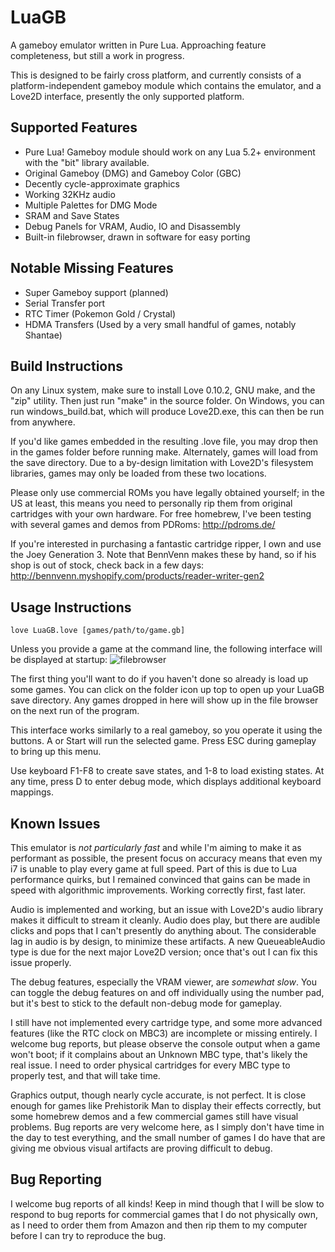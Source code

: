 # LuaGB
A gameboy emulator written in Pure Lua. Approaching feature completeness, but still a work in progress.

This is designed to be fairly cross platform, and currently consists of a platform-independent gameboy module which contains the emulator, and a Love2D interface, presently the only supported platform.

## Supported Features

* Pure Lua! Gameboy module should work on any Lua 5.2+ environment with the "bit" library available.
* Original Gameboy (DMG) and Gameboy Color (GBC)
* Decently cycle-approximate graphics
* Working 32KHz audio
* Multiple Palettes for DMG Mode
* SRAM and Save States
* Debug Panels for VRAM, Audio, IO and Disassembly
* Built-in filebrowser, drawn in software for easy porting

## Notable Missing Features

* Super Gameboy support (planned)
* Serial Transfer port
* RTC Timer (Pokemon Gold / Crystal)
* HDMA Transfers (Used by a very small handful of games, notably Shantae)

## Build Instructions
On any Linux system, make sure to install Love 0.10.2, GNU make, and the "zip" utility. Then just run "make" in the source folder. On Windows, you can run windows_build.bat, which will produce Love2D.exe, this can then be run from anywhere.

If you'd like games embedded in the resulting .love file, you may drop then in the games folder before running make. Alternately, games will load from the save directory. Due to a by-design limitation with Love2D's filesystem libraries, games may only be loaded from these two locations.

Please only use commercial ROMs you have legally obtained yourself; in the US at least, this means you need to personally rip them from original cartridges with your own hardware. For free homebrew, I've been testing with several games and demos from PDRoms:
http://pdroms.de/

If you're interested in purchasing a fantastic cartridge ripper, I own and use the Joey Generation 3. Note that BennVenn makes these by hand, so if his shop is out of stock, check back in a few days:
http://bennvenn.myshopify.com/products/reader-writer-gen2


## Usage Instructions
```
love LuaGB.love [games/path/to/game.gb]
```

Unless you provide a game at the command line, the following interface will be displayed at startup:
![filebrowser](http://i.imgur.com/6eIJDmS.png "Filebrowser")

The first thing you'll want to do if you haven't done so already is load up some games. You can click on the folder icon up top to open up your LuaGB save directory. Any games dropped in here will show up in the file browser on the next run of the program.

This interface works similarly to a real gameboy, so you operate it using the buttons. A or Start will run the selected game. Press ESC during gameplay to bring up this menu.

Use keyboard F1-F8 to create save states, and 1-8 to load existing states. At any time, press D to enter debug mode, which displays additional keyboard mappings.

## Known Issues
This emulator is *not particularly fast* and while I'm aiming to make it as performant as possible, the present focus on accuracy means that even my i7 is unable to play every game at full speed. Part of this is due to Lua performance quirks, but I remained convinced that gains can be made in speed with algorithmic improvements. Working correctly first, fast later.

Audio is implemented and working, but an issue with Love2D's audio library makes it difficult to stream it cleanly. Audio does play, but there are audible clicks and pops that I can't presently do anything about. The considerable lag in audio is by design, to minimize these artifacts. A new QueueableAudio type is due for the next major Love2D version; once that's out I can fix this issue properly.

The debug features, especially the VRAM viewer, are *somewhat slow*. You can toggle the debug features on and off individually using the number pad, but it's best to stick to the default non-debug mode for gameplay.

I still have not implemented every cartridge type, and some more advanced features (like the RTC clock on MBC3) are incomplete or missing entirely. I welcome bug reports, but please observe the console output when a game won't boot; if it complains about an Unknown MBC type, that's likely the real issue. I need to order physical cartridges for every MBC type to properly test, and that will take time.

Graphics output, though nearly cycle accurate, is not perfect. It is close enough for games like Prehistorik Man to display their effects correctly, but some homebrew demos and a few commercial games still have visual problems. Bug reports are very welcome here, as I simply don't have time in the day to test everything, and the small number of games I do have that are giving me obvious visual artifacts are proving difficult to debug.

## Bug Reporting
I welcome bug reports of all kinds! Keep in mind though that I will be slow to respond to bug reports for commercial games that I do not physically own, as I need to order them from Amazon and then rip them to my computer before I can try to reproduce the bug.

